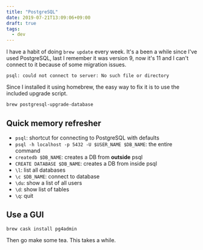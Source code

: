 ```yaml
---
title: "PostgreSQL"
date: 2019-07-21T13:09:06+09:00
draft: true
tags:
  - dev
---
```


I have a habit of doing `brew update` every week. It's a been a while since I've used PostgreSQL, last I remember it was version 9, now it's 11 and I can't connect to it because of some migration issues.

`psql: could not connect to server: No such file or directory`

Since I installed it using homebrew, the easy way to fix it is to use the included upgrade script.

`brew postgresql-upgrade-database`

## Quick memory refresher

- `psql`: shortcut for connecting to PostgreSQL with defaults
- `psql -h localhost -p 5432 -U $USER_NAME $DB_NAME`: the entire command
- `createdb $DB_NAME`: creates a DB from **outside** psql
- `CREATE DATABASE $DB_NAME`: creates a DB from inside psql
- `\l`: list all databases
- `\c $DB_NAME`: connect to database
- `\du`: show a list of all users
- `\d`: show list of tables
- `\q`: quit

## Use a GUI

`brew cask install pg4admin`

Then go make some tea. This takes a while.
